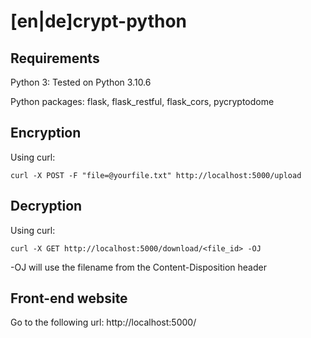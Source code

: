 # [en|de]crypt-python

## Requirements

Python 3: Tested on Python 3.10.6

Python packages: flask, flask_restful, flask_cors, pycryptodome

## Encryption

Using curl: 
```
curl -X POST -F "file=@yourfile.txt" http://localhost:5000/upload
```

## Decryption

Using curl:
``` 
curl -X GET http://localhost:5000/download/<file_id> -OJ
```
-OJ will use the filename from the Content-Disposition header

## Front-end website

Go to the following url: http://localhost:5000/
